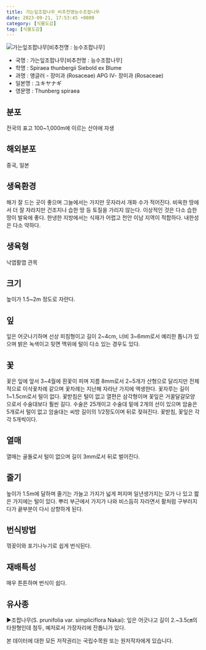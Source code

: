 ```yaml
---
title: 가는잎조팝나무_비추천명능수조팝나무
date: 2023-09-21, 17:53:45 +0800
category: [식물도감]
tag: [식물도감]
---
```




![가는잎조팝나무[비추천명 : 능수조팝나무]](http://www.nature.go.kr/fileUpload/plants/basic/Rosaceae/Spiraea/17109/17109_5_th2.JPG)
- 국명 : 가는잎조팝나무[비추천명 : 능수조팝나무]
- 학명 : Spiraea thunbergii Siebold ex Blume
- 과명 : 앵글러 - 장미과 (Rosaceae) APG Ⅳ- 장미과 (Rosaceae)
- 일본명 : ユキヤナギ
- 영문명 : Thunberg spiraea


## 분포
전국의 표고 100~1,000m에 이르는 산야에 자생
## 해외분포
중국, 일본
## 생육환경
해가 잘 드는 곳이 좋으며 그늘에서는 가지만 웃자라서 개화 수가 적어진다. 비옥한 땅에서 더 잘 자라지만 건조지나 습한 땅 등 토질을 가리지 않는다. 이상적인 것은 다소 습한 땅이 발육에 좋다. 한냉한 지방에서는 식재가 어렵고 천안 이남 지역이 적합하다. 내한성은 다소 약하다.
## 생육형
낙엽활엽 관목
## 크기
높이가 1.5~2m 정도로 자란다.
## 잎
잎은 어긋나기하며 선상 피침형이고 길이 2~4cm, 너비 3~6mm로서 예리한 톱니가 있으며 밝은 녹색이고 뒷면 맥위에 털이 다소 있는 경우도 있다.
## 꽃
꽃은 잎에 앞서 3~4월에 흰꽃이 피며 지름 8mm로서 2~5개가 산형으로 달리지만 전체적으로 이삭꽃차례 같으며 꽃차례는 지난해 자라난 가지에 액생한다. 꽃자루는 길이 1~1.5cm로서 털이 없다. 꽃받침은 털이 없고 열편은 삼각형이며 꽃잎은 거꿀달걀모양으로서 수술대보다 훨씬 길다. 수술은 25개이고 수술대 밑에 2개의 선이 있으며 암술은 5개로서 털이 없고 암술대는 씨방 길이의 1/2정도이며 뒤로 젖혀진다. 꽃받침, 꽃잎은 각각 5개씩이다.
## 열매
열매는 골돌로서 털이 없으며 길이 3mm로서 뒤로 벌어진다.
## 줄기
높이가 1.5m에 달하며 줄기는 가늘고 가지가 넓게 퍼지며 일년생가지는 모가 나 있고 짧은 가지에는 털이 있다. 뿌리 부근에서 가지가 나와 비스듬히 자라면서 활처럼 구부러지다가 끝부분이 다시 상향하게 된다.
## 번식방법
꺾꽂이와 포기나누기로 쉽게 번식된다.
## 재배특성
매우 튼튼하며 번식이 쉽다.
## 유사종
▶조팝나무(S. prunifolia var. simpliciflora Nakai): 잎은 어긋나고 길이 2.~3.5㎝의 타원형인데 첨두, 예저로서 가장자리에 잔톱니가 있다.






본 데이터에 대한 모든 저작권리는 국립수목원 또는 원저작자에게 있습니다.
